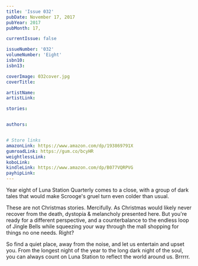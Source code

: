 ```yaml
---
title: 'Issue 032'
pubDate: November 17, 2017
pubYear: 2017
pubMonth: 17,

currentIssue: false

issueNumber: '032'
volumeNumber: 'Eight'
isbn10:
isbn13:

coverImage: 032cover.jpg
coverTitle:

artistName:
artistLink:

stories: 


authors: 


# Store links
amazonLink: https://www.amazon.com/dp/193869791X
gumroadLink: https://gum.co/bcyHR
weightlessLink: 
koboLink:
kindleLink: https://www.amazon.com/dp/B077VQRPVG
payhipLink: 
---
```

Year eight of Luna Station Quarterly comes to a close, with a group of dark tales that would make Scrooge's gruel turn even colder than usual.

These are not Christmas stories. Mercifully. As Christmas would likely never recover from the death, dystopia &amp; melancholy presented here. But you're ready for a different perspective, and a counterbalance to the endless loop of Jingle Bells while squeezing your way through the mall shopping for things no one needs. Right?

So find a quiet place, away from the noise, and let us entertain and upset you. From the longest night of the year to the long dark night of the soul, you can always count on Luna Station to reflect the world around us. Brrrrr.
        